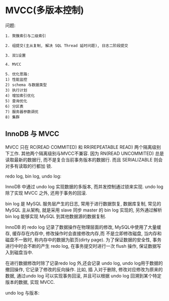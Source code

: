 # MVCC(多版本控制)

问题:

```
1. 聚簇索引与二级索引

2. 组提交(主从复制, 解决 SQL Thread 延时问题), 日志二阶段提交

3. 双1设置

4. MVCC

5. 优化思路:
1) 性能监控
2) schema 与数据类型
3) 执行计划
4) 增加索引优化
5) 查询优化
6) 分区表
7) 服务器参数调优
8) 集群
```


## InnoDB 与 MVCC

MVCC 只在 RC(READ COMMITED) 和 RR(REPEATABLE READ) 两个隔离级别下工作. 其他两个隔离级别与MVCC不兼容. 因为
RN(READ UNCOMMITED) 总是读取最新的数据行, 而不是复合当前事务版本的数据行. 而且 SERIALIZABLE 则会对多有读取的行都加
锁.

redo log, bin log, undo log:

InnoDB 中通过 undo log 实现数据的多版本, 而并发控制通过锁来实现.  undo log 除了实现 MVCC 之外, 还用于事务的回滚.

bin log 是 MySQL 服务层产生的日志, 常用于进行数据恢复, 数据库复制, 常见的 MySQL 主从架构, 就是采用 slave 同步 master
的 bin log 实现的, 另外通过解析 bin log 能够实现 MySQL 到其他数据源的数据复制.

InnoDB 的 redo log 记录了数据操作在物理层面的修改, MySQL中使用了大量缓存, 缓存存在内存中, 修改操作时会直接修改内存,而
不是立即修改磁盘, 当内存和磁盘不一致时, 称内存中的数据为脏页(dirty page). 为了保证数据的安全性, 事务进行中时会不断的产生
redo log, 在事务提交时进行一次 flush 操作, 保证数据写入到磁盘当中. 

在进行数据修改时除了记录redo log 外,还会记录 undo log, undo log用于数据的撤回操作, 它记录了修改的反向操作. 比如, 插
入对于删除, 修改对应修改为原来的数据, 通过undo log 可以实现事务回滚, 并且可以根据 undo log 回溯到某个特定版本的数据,
实现 MVCC.

undo log 与版本:






























